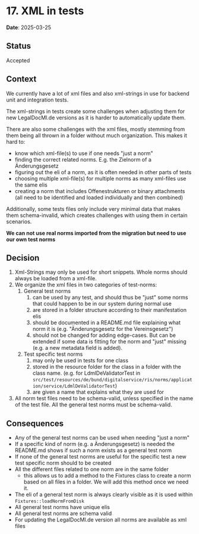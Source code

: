 # 17. XML in tests

**Date**: 2025-03-25

## Status

Accepted

## Context

We currently have a lot of xml files and also xml-strings in use for backend unit and integration tests.

The xml-strings in tests create some challenges when adjusting them for new LegalDocMl.de versions as it is harder to automatically update them.

There are also some challenges with the xml files, mostly stemming from them being all thrown in a folder without much organization. This makes it hard to:
* know which xml-file(s) to use if one needs "just a norm"
* finding the correct related norms. E.g. the Zielnorm of a Änderungsgesetz
* figuring out the eli of a norm, as it is often needed in other parts of tests
* choosing multiple xml-file(s) for multiple norms as many xml-files use the same elis
* creating a norm that includes Offenestrukturen or binary attachments (all need to be identified and loaded individually and then combined)

Additionally, some tests files only include very minimal data that makes them schema-invalid, which creates challenges with using them in certain scenarios.

**We can not use real norms imported from the migration but need to use our own test norms**

## Decision

1. Xml-Strings may only be used for short snippets. Whole norms should always be loaded from a xml-file.
2. We organize the xml files in two categories of test-norms:
   1. General test norms
      1. can be used by any test, and should thus be "just" some norms that could happen to be in our system during normal use
      2. are stored in a folder structure according to their manifestation elis
      3. should be documented in a README.md file explaining what norm it is (e.g. "Änderungsgesetz for the Vereinsgesetz")
      4. should not be changed for adding edge-cases. But can be extended if some data is fitting for the norm and "just" missing (e.g. a new metadata field is added).
   2. Test specific test norms
      1. may only be used in tests for one class
      2. stored in the resource folder for the class in a folder with the class name. (e.g. for LdmlDeValidatorTest in `src/test/resources/de/bund/digitalservice/ris/norms/application/service/LdmlDeValidatorTest`)
      3. are given a name that explains what they are used for
3. All norm test files need to be schema-valid, unless specified in the name of the test file. All the general test norms must be schema-valid.

## Consequences

- Any of the general test norms can be used when needing "just a norm"
- If a specific kind of norm (e.g. a Änderungsgesetz) is needed the README.md shows if such a norm exists as a general test norm
- If none of the general test norms are useful for the specific test a new test specific norm should to be created
- All the different files related to one norm are in the same folder
  - this allows us to add a method to the Fixtures class to create a norm based on all files in a folder. We will add this method once we need it.
- The eli of a general test norm is always clearly visible as it is used within `Fixtures::loadNormFromDisk`
- All general test norms have unique elis
- All general test norms are schema valid
- For updating the LegalDocMl.de version all norms are available as xml files

